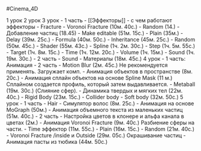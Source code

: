 #Cinema_4D 

1 урок
2 урок
3 урок
	- 1 часть - [[Эффекторы]]
		- с чем работают эффекторы
		- Fracture
		- Voronoi Fracture (10м. 40с.)
			- Random (14.)
			- Добавление частиц (18.45)
			- Make editable (51м. 15с.)
		- Plain (35м.)
		- Delay (39м. 25с.)
		- Formula (40м. 50с.)
		- Inheritance (45м. 25с.)
		- Random (50м. 45с.)
		- Shader (55м. 43с.)
		- Spline (1ч. 2м. 30с.)
		- Step (1ч. 5м. 55с.)
		- Target (1ч. 8м. 15с.)
		- Time (1ч. 12м. 20с.)
		- Volume (1ч. 15м.)
		- Sound (1ч. 19м. 30с.)
	- 2 часть
		- Sound
		- Материалы (18м. 45с.)
4 урок
	- 1 часть: Анимация
	- 2 часть
		- Motion Blur (2м. 45с.) Не рекомендуется применять. Загружает комп.
		- Анимация объектов в пространстве (8м. 20с.) 
			- Анимация сплайн объектов на основе Spline Mask (11 м.) Сплайном создается профиль, который затем выдавливается.
			- Metaball (19м. 30с.) (Слияние сфер).
		- Динамика твердых и мягких тел (22м. 40с.)
			- Rigid Body (23м. 15с.) 
			- Collider body
			- Soft body (32м. 50с.)
5 урок
	- 1 часть
		- Hair - Симулятор волос (8м. 25с.)
		- Анимация на основе MoGraph (50м.)
			- Анимация объемного текста из маленьких частиц (51м. 40с.)
	- 2 часть
		- Настройка цветов в клонере и альфа канала в цветах (2м.)
		- Анимация Voronoi Fracture (9м. 40с.) Разбиение сферы на части.
			- Time эффектор (11м. 55с.)
			- Plain (16м. 15с.)
			- Random (21м. 40с.)
			- Voronoi Fracture /inside и Outside (29м. 05с.) Окрашивание частиц
		- Анимация пасты из тюбика (44м. 50с.) 


